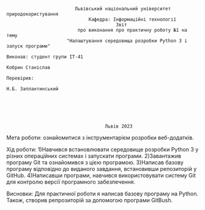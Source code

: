                              Львівський національний університет природокористування
                                  Кафедра: Інформаційні технології
                                            Звіт
                              про виконання про практичну роботу №1 на тему
                          "Налаштування середовища розробки Python 3 і запуск програми"
                                                                              Виконав: студент групи ІТ-41
                                                                              Кобрин Станіслав
                                                                              Перевірив:
                                                                              Н.Б. Заплантинський






                                        Львів 2023


Мета роботи: ознайомитися з інструментарієм розробки веб-додатків.

Хід роботи:
1)Навчився встановлювати середовище розробки Python 3 у різних
операційних системах і запускати програми.
2)Завантажив програму Git та ознайомився з цією програмою.
3)Написав базову програму відповідно до виданого завдання, встановивши
репозиторій у GitHub.
4)Написавши програми, навчився використовувати систему Git для
контролю версії програмного забезпечення.

Висновки:
Для практичної роботи я написав базову програму на Python. Також,
створив репрозиторій за допомогою програми GitBush.
